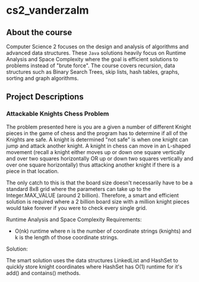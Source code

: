# cs2_vanderzalm

## About the course

Computer Science 2 focuses on the design and analysis of algorithms and advanced data structures. These `Java` solutions heavily focus on Runtime Analysis and Space Complexity where the goal is efficient solutions to problems instead of "brute force". The course covers recursion, data structures such as Binary Search Trees, skip lists, hash tables, graphs, sorting and graph algorithms.

## Project Descriptions

### Attackable Knights Chess Problem
The problem presented here is you are a given a number of different Knight pieces in the game of chess and the program has to determine if all of the Knights are safe. A knight is determined "not safe" is when one knight can jump and attack another knight. A knight in chess can move in an L-shaped movement (recall a knight either moves up or down one square vertically and over two squares horizontally OR up or down two squares vertically and over one square horizontally) thus attacking another knight if there is a piece in that location.

The only catch to this is that the board size doesn't necessarily have to be a standard 8x8 grid where the parameters can take up to the Integer.MAX_VALUE (around 2 billion). Therefore, a smart and efficient solution is required where a 2 billion board size with a million knight pieces would take forever if you were to check every single grid.

Runtime Analysis and Space Complexity Requirements:
* O(nk) runtime where n is the number of coordinate strings (knights) and k is the length of those coordinate strings.

Solution:

The smart solution uses the data structures LinkedList and HashSet to quickly store knight coordinates where HashSet has O(1) runtime for it's add() and contains() methods.
